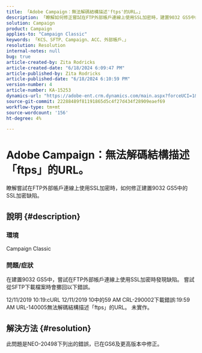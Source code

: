 ```yaml
---
title: 「Adobe Campaign：無法解碼結構描述'ftps'的URL。」
description: 「瞭解如何修正嘗試在FTP外部帳戶連線上使用SSL加密時，建置9032 GS5中的SSL加密缺陷。」
solution: Campaign
product: Campaign
applies-to: "Campaign Classic"
keywords: 「KCS、SFTP、Campaign、ACC、外部帳戶、」
resolution: Resolution
internal-notes: null
bug: true
article-created-by: Zita Rodricks
article-created-date: "6/18/2024 6:09:47 PM"
article-published-by: Zita Rodricks
article-published-date: "6/18/2024 6:10:59 PM"
version-number: 4
article-number: KA-15253
dynamics-url: "https://adobe-ent.crm.dynamics.com/main.aspx?forceUCI=1&pagetype=entityrecord&etn=knowledgearticle&id=e197fced-9d2d-ef11-840a-002248084fbb"
source-git-commit: 22288489f81191865d5c4f27d434f28909eaef69
workflow-type: tm+mt
source-wordcount: '156'
ht-degree: 4%

---
```


# Adobe Campaign：無法解碼結構描述「ftps」的URL。


瞭解嘗試在FTP外部帳戶連線上使用SSL加密時，如何修正建置9032 GS5中的SSL加密缺陷。

## 說明 {#description}


### <b>環境</b>

Campaign Classic



### <b>問題/症狀</b>

在建置9032 GS5中，嘗試在FTP外部帳戶連線上使用SSL加密時發現缺陷。 嘗試從SFTP下載檔案時會擲回以下錯誤。

12/11/2019 10:19:cURL 12/11/2019 10中的59 AM CRL-290002下載錯誤:19:59 AM URL-140005無法解碼結構描述「ftps」的URL。 未實作。




## 解決方法 {#resolution}


此問題是NEO-20498下列出的錯誤，已在GS6及更高版本中修正。
